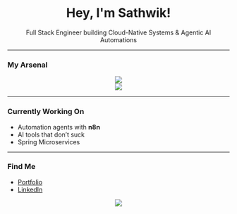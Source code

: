 <h1 align="center">Hey, I'm Sathwik!</h1>
<p align="center">Full Stack Engineer building Cloud-Native Systems & Agentic AI Automations</p>

---

### My Arsenal

<p align="center">
  <img src="https://skillicons.dev/icons?i=spring,fastapi,aws,react,nextjs,tailwind,mysql,postgres,mongodb&theme=dark" />
  <br />
  <img src="https://skillicons.dev/icons?i=java,python,typescript,docker,github,postman,git&theme=dark" />
</p>


---

### Currently Working On
- Automation agents with **n8n**
- AI tools that don’t suck
- Spring Microservices

---

### Find Me
- [Portfolio](https://sathwiky.dev)
- [LinkedIn](https://linkedin.com/in/sathwik-yellapragada)

<p align="center">
  <img src="https://github-readme-stats.vercel.app/api?username=sathwik-y&show_icons=true&theme=dark" />
</p>
